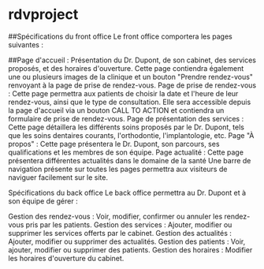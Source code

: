 # rdvproject


##Spécifications du front office
Le front office comportera les pages suivantes :

##Page d'accueil : Présentation du Dr. Dupont, de son cabinet, des services proposés, et des horaires d'ouverture. Cette page contiendra également une ou plusieurs images de la clinique et un bouton "Prendre rendez-vous" renvoyant à la page de prise de rendez-vous.
Page de prise de rendez-vous : Cette page permettra aux patients de choisir la date et l'heure de leur rendez-vous, ainsi que le type de consultation. Elle sera accessible depuis la page d'accueil via un bouton CALL TO ACTION et contiendra un formulaire de prise de rendez-vous.
Page de présentation des services : Cette page détaillera les différents soins proposés par le Dr. Dupont, tels que les soins dentaires courants, l'orthodontie, l'implantologie, etc.
Page "À propos" : Cette page présentera le Dr. Dupont, son parcours, ses qualifications et les membres de son équipe.
Page actualité : Cette page présentera différentes actualités dans le domaine de la santé
Une barre de navigation présente sur toutes les pages permettra aux visiteurs de naviguer facilement sur le site.

Spécifications du back office
Le back office permettra au Dr. Dupont et à son équipe de gérer :

Gestion des rendez-vous : Voir, modifier, confirmer ou annuler les rendez-vous pris par les patients.
Gestion des services : Ajouter, modifier ou supprimer les services offerts par le cabinet.
Gestion des actualités : Ajouter, modifier ou supprimer des actualités.
Gestion des patients : Voir, ajouter, modifier ou supprimer des patients.
Gestion des horaires : Modifier les horaires d'ouverture du cabinet.